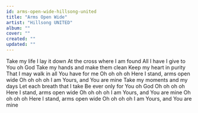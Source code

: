 ```yaml
---
id: arms-open-wide-hillsong-united
title: "Arms Open Wide"
artist: "Hillsong UNITED"
album: ""
cover: ""
created: ""
updated: ""
---
```


Take my life I lay it down
At the cross where I am found
All I have I give to You oh God
Take my hands and make them clean
Keep my heart in purity
That I may walk in all You have for me
Oh oh oh oh
Here I stand, arms open wide
Oh oh oh oh
I am Yours, and You are mine
Take my moments and my days
Let each breath that I take
Be ever only for You oh God
Oh oh oh oh
Here I stand, arms open wide
Oh oh oh oh
I am Yours, and You are mine
Oh oh oh oh
Here I stand, arms open wide
Oh oh oh oh
I am Yours, and You are mine